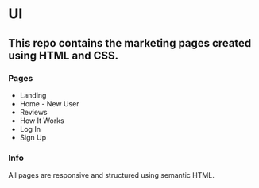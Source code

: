 # UI
## This repo contains the marketing pages created using HTML and CSS.

### Pages
* Landing
* Home - New User
* Reviews
* How It Works
* Log In
* Sign Up

### Info
All pages are responsive and structured using semantic HTML.
